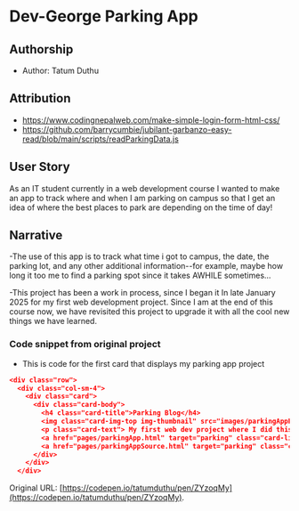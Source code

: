# Dev-George Parking App

## Authorship
- Author: Tatum Duthu

## Attribution
- https://www.codingnepalweb.com/make-simple-login-form-html-css/
- https://github.com/barrycumbie/jubilant-garbanzo-easy-read/blob/main/scripts/readParkingData.js

## User Story
As an IT student currently in a web development course I wanted to make 
an app to track where and when I am parking on campus so that I get an 
idea of where the best places to park are depending on the time of day!

## Narrative
-The use of this app is to track what time i got to campus, the date, the 
parking lot, and any other additional information--for example, maybe how 
long it too me to find a parking spot since it takes AWHILE sometimes...

-This project has been a work in process, since I began it In late January
2025 for my first web development project. Since I am at the end of this 
course now, we have revisited this project to upgrade it with all the 
cool new things we have learned.

### Code snippet from original project
- This is code for the first card that displays my parking app project
```json
<div class="row">
  <div class="col-sm-4">
    <div class="card">
      <div class="card-body">
        <h4 class="card-title">Parking Blog</h4>
        <img class="card-img-top img-thumbnail" src="images/parkingAppPreview.png" alt="Card image">
        <p class="card-text"> My first web dev project where I did this little blog! </p>
        <a href="pages/parkingApp.html" target="parking" class="card-link">Parking App</a>
        <a href="pages/parkingAppSource.html" target="parking" class="card-link">source code</a>
      </div>
    </div>
  </div>

```


Original URL: [https://codepen.io/tatumduthu/pen/ZYzoqMy](https://codepen.io/tatumduthu/pen/ZYzoqMy).

